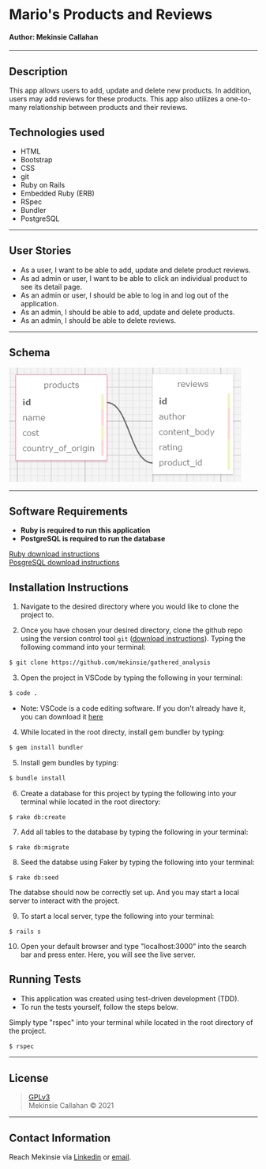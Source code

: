 # Mario's Products and Reviews
#### **Author: Mekinsie Callahan**
* * *

## Description

This app allows users to add, update and delete new products. In addition, users may add reviews for these products. This app also utilizes a one-to-many relationship between products and their reviews.

## Technologies used

* HTML
* Bootstrap
* CSS
* git
* Ruby on Rails
* Embedded Ruby (ERB)
* RSpec
* Bundler
* PostgreSQL

* * *
## User Stories

* As a user, I want to be able to add, update and delete product reviews.
* As ad admin or user, I want to be able to click an individual product to see its detail page.
* As an admin or user, I should be able to log in and log out of the application.
* As an admin, I should be able to add, update and delete products.
* As an admin, I should be able to delete reviews.
* * *
## Schema

<img src="./app/assets/images/product_schema.PNG" alt="Image of schema.">

* * *
## Software Requirements
* **Ruby is required to run this application**
* **PostgreSQL is required to run the database**  

 <a href="https://www.learnhowtoprogram.com/ruby-and-rails/getting-started-with-ruby/installing-ruby">Ruby download instructions</a>  
  <a href="https://www.learnhowtoprogram.com/ruby-and-rails/getting-started-with-ruby/installing-postgres">PosgreSQL download instructions</a>  

## Installation Instructions
1. Navigate to the desired directory where you would like to clone the project to.

2. Once you have chosen your desired directory, clone the github repo using the version control tool `git` (<a href="https://www.learnhowtoprogram.com/introduction-to-programming/getting-started-with-intro-to-programming/git-and-github">download instructions</a>). Typing the following command into your terminal:
```bash
$ git clone https://github.com/mekinsie/gathered_analysis
```
3. Open the project in VSCode by typing the following in your terminal:

``` bash
$ code .
```
* Note: VSCode is a code editing software. If you don't already have it, you can download it <a href="https://code.visualstudio.com/">here</a>

4. While located in the root directy, install gem bundler by typing:

``` bash
$ gem install bundler
```

5. Install gem bundles by typing:

``` bash
$ bundle install
```

6. Create a database for this project by typing the following into your terminal while located in the root directory:
```
$ rake db:create
```

7. Add all tables to the database by typing the following in your terminal:
```
$ rake db:migrate
```

8. Seed the databse using Faker by typing the following into your terminal:
```
$ rake db:seed
```
The databse should now be correctly set up. And you may start a local server to interact with the project. 

9. To start a local server, type the following into your terminal:
```
$ rails s
```
10. Open your default browser and type "localhost:3000" into the search bar and press enter. Here, you will see the live server.

## Running Tests
* This application was created using test-driven development (TDD).
* To run the tests yourself, follow the steps below.

Simply type "rspec" into your terminal while located in the root directory of the project.
``` bash
$ rspec
```
* * *

## License
> [GPLv3](https://choosealicense.com/licenses/gpl-3.0/)\
> Mekinsie Callahan &copy; 2021  
* * *

## Contact Information

Reach Mekinsie via <a href="https://www.linkedin.com/in/mekinsie/" target="_blank">Linkedin</a> or <a href="mailto:mekinsie.aja@gmail.com" target="_blank">email</a></li>.